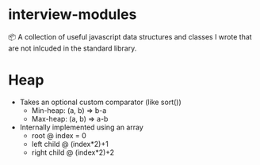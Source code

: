 # interview-modules
📦 A collection of useful javascript data structures and classes I wrote that are not inlcuded in the standard library.

# Heap
- Takes an optional custom comparator (like sort())
    - Min-heap: (a, b) => b-a
   -  Max-heap: (a, b) => a-b
- Internally implemented using an array
  - root @ index = 0
  - left child @ (index*2)+1
  - right child @  (index*2)+2
